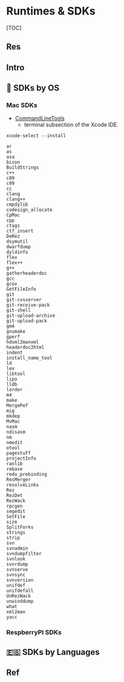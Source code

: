 # Runtimes & SDKs

[TOC]



## Res


## Intro



## 📇 SDKs by OS
### Mac SDKs

+ [CommandLineTools](https://osxdaily.com/2014/02/12/install-command-line-tools-mac-os-x/)
	+ terminal subsection of the Xcode IDE.  


```shell
xcode-select --install
```

``` shell
ar  
as  
asa  
bison  
BuildStrings  
c++  
c89  
c99  
cc  
clang  
clang++  
cmpdylib  
codesign_allocate  
CpMac  
cpp  
ctags  
ctf_insert  
DeRez  
dsymutil  
dwarfdump  
dyldinfo  
flex  
flex++  
g++  
gatherheaderdoc  
gcc  
gcov  
GetFileInfo  
git  
git-cvsserver  
git-receive-pack  
git-shell  
git-upload-archive  
git-upload-pack  
gm4  
gnumake  
gperf  
hdxml2manxml  
headerdoc2html  
indent  
install_name_tool  
ld  
lex  
libtool  
lipo  
lldb  
lorder  
m4  
make  
MergePef  
mig  
mkdep  
MvMac  
nasm  
ndisasm  
nm  
nmedit  
otool  
pagestuff  
projectInfo  
ranlib  
rebase  
redo_prebinding  
ResMerger  
resolveLinks  
Rez  
RezDet  
RezWack  
rpcgen  
segedit  
SetFile  
size  
SplitForks  
strings  
strip  
svn  
svnadmin  
svndumpfilter  
svnlook  
svnrdump  
svnserve  
svnsync  
svnversion  
unifdef  
unifdefall  
UnRezWack  
unwinddump  
what  
xml2man  
yacc
```

### RespberryPI SDKs




## 🇪🇸 SDKs by Languages



## Ref

